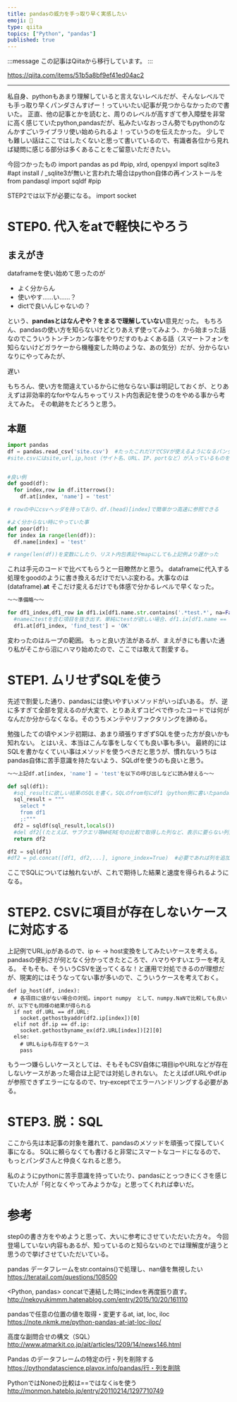 ```yaml
---
title: pandasの威力を手っ取り早く実感したい
emoji: 📝
type: qiita
topics: ["Python", "pandas"]
published: true
---
```


:::message
この記事はQiitaから移行しています。
:::

https://qiita.com/items/51b5a8bf9ef41ed04ac2

---

私自身、pythonもあまり理解していると言えないレベルだが、そんなレベルでも手っ取り早くパンダさんすげー！っていいたい記事が見つからなかったので書いた。
正直、他の記事とかを読むと、周りのレベルが高すぎて参入障壁を非常に高く感じていたpython,pandasだが、私みたいなおっさん勢でもpythonのなんかすごいライブラリ使い始められるよ！っていうのを伝えたかった。
少しでも難しい話はここではしたくないと思って書いているので、有識者各位から見れば疑問に感じる部分は多くあることをご留意いただきたい。

今回つかったもの
import pandas as pd  #pip, xlrd, openpyxl
import sqlite3  #apt install / _sqlite3が無いと言われた場合はpython自体の再インストールを
from pandasql import sqldf  #pip

STEP2では以下が必要になる。
import socket

# STEP0. 代入をatで軽快にやろう
## まえがき
dataframeを使い始めて思ったのが

* よく分からん
* 使いやす……い……？
* dictで良いんじゃないの？

という、**pandasとはなんぞや？をまるで理解していない**意見だった。
もちろん、pandasの使い方を知らないけどとりあえず使ってみよう、から始まった話なのでこういうトンチンカンな事をやりだすのもよくある話（スマートフォンを知らないけどガラケーから機種変した時のような、あの気分）だが、分からないなりにやってみたが、

遅い

もちろん、使い方を間違えているからに他ならない事は明記しておくが、とりあえずは非効率的なforやなんちゃってリスト内包表記を使うのをやめる事から考えてみた。
その軌跡をたどろうと思う。

## 本題

``` 準備.py
import pandas
df = pandas.read_csv('site.csv')  #たったこれだけでCSVが使えるようになるパンダさんすごい
#site.csvにはsite,url,ip,host（サイト名、URL、IP、portなど）が入っているものを想定


#良い例
def good(df):
  for index,row in df.itterrows():
    df.at[index, 'name'] = 'test'

# rowの中にcsvヘッダを持っており、df.(head)[index]で簡単かつ高速に参照できる

#よく分からない時にやっていた事
def poor(df):
for index in range(len(df)):
  df.name[index] = 'test'

# range(len(df))を変数にしたり、リスト内包表記やmapにしても上記例より遅かった
```

これは手元のコードで比べてもらうと一目瞭然かと思う。
dataframeに代入する処理をgoodのように書き換えるだけでだいぶ変わる。大事なのは(dataframe).**at**
そこだけ変えるだけでも体感で分かるレベルで早くなった。

``` 実践.py
～～準備略～～

for df1_index,df1_row in df1.ix[df1.name.str.contains('.*test.*', na=False)].iterrows():
  #nameにtestを含む項目を抜き出す。単純にtestが欲しい場合、df1.ix[df1.name == 'test'].iterrows()
  df1.at[df1_index, 'find_test'] = 'OK'
```
変わったのはループの範囲。
もっと良い方法があるが、まえがきにも書いた通り私がそこから沼にハマり始めたので、ここでは敢えて割愛する。

# STEP1. ムリせずSQLを使う

先述で割愛した通り、pandasには使いやすいメソッドがいっぱいある。
が、逆に多すぎて全部を覚えるのが大変で、とりあえずコピペで作ったコードでは何がなんだか分からなくなる。そのうちメンテやリファクタリングを諦める。

勉強したての頃やメンテ初期は、あまり頑張りすぎずSQLを使った方が良いかも知れない。
とはいえ、本当はこんな事をしなくても良い事も多い。
最終的にはSQLを書かなくていい事はメソッドを使うべきだと思うが、慣れないうちはpandas自体に苦手意識を持たないよう、SQLdfを使うのも良いと思う。

``` SQL.py
～～上記df.at[index, 'name'] = 'test'を以下の呼び出しなどに読み替える～～

def sql(df1):
  #sql_resultに欲しい結果のSQLを書く。SQLのfrom句にdf1（python側に書いたpandasデータフレーム）
  sql_result = """
    select *
    from df1
    ;:"""
  df2 = sqldf(sql_result,locals())
  #del df2[(たとえば、サブクエリ等WHERE句の比較で取得した列など、表示に要らない列)]
  return df2

df2 = sql(df1)
#df2 = pd.concat([df1, df2,...], ignore_index=True)  #必要であれば列を追加するなり。ignore_index=Trueでdfx..の結果が0件の場合でもエラーとしない
```

ここでSQLについては触れないが、これで期待した結果と速度を得られるようになる。

# STEP2. CSVに項目が存在しないケースに対応する
上記例でURL,ipがあるので、ip <- -> host変換をしてみたいケースを考える。
pandasの便利さが何となく分かってきたところで、ハマりやすいエラーを考える。
そもそも、そういうCSVを送ってくるな！と運用で対処できるのが理想だが、現実的にはそうなってない事が多いので、こういうケースを考えておく。

```
def ip_host(df, index):
  # 各項目に値がない場合の対処。import numpy　として、numpy.NaNで比較しても良いが、以下でも同様の結果が得られる
  if not df.URL == df.URL:
    socket.gethostbyaddr(df2.ip[index])[0]
  elif not df.ip == df.ip:
    socket.gethostbyname_ex(df2.URL[index])[2][0]
  else:
    # URLもipも存在するケース
    pass

```

もう一つ嫌らしいケースとしては、そもそもCSV自体に項目ipやURLなどが存在しないケースがあった場合は上記では対処しきれない。
たとえばdf.URLやdf.ipが参照できずエラーになるので、try-exceptでエラーハンドリングする必要がある。

# STEP3. 脱：SQL
ここから先は本記事の対象を離れて、pandasのメソッドを頑張って探していく事になる。
SQLに頼らなくても書けると非常にスマートなコードになるので、もっとパンダさんと仲良くなれると思う。

私のようにpythonに苦手意識を持っていたり、pandasにとっつきにくさを感じていた人が「何となくやってみようかな」と思ってくれれば幸いだ。

# 参考
step0の書き方をやめようと思って、大いに参考にさせていただいた方々。
今回登場していない内容もあるが、知っているのと知らないのとでは理解度が違うと思うので挙げさせていただいている。

pandas データフレームをstr.contains()で処理し、nan値を無視したい
https://teratail.com/questions/108500

<Python, pandas> concatで連結した時にindexを再度振り直す。
http://nekoyukimmm.hatenablog.com/entry/2015/10/20/161110

pandasで任意の位置の値を取得・変更するat, iat, loc, iloc
https://note.nkmk.me/python-pandas-at-iat-loc-iloc/

高度な副問合せの構文（SQL）
http://www.atmarkit.co.jp/ait/articles/1209/14/news146.html

Pandas のデータフレームの特定の行・列を削除する
https://pythondatascience.plavox.info/pandas/行・列を削除

PythonではNoneの比較は==ではなくisを使う
http://monmon.hateblo.jp/entry/20110214/1297710749

